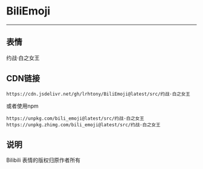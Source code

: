 # BiliEmoji
---
## 表情
约战·白之女王
## CDN链接
```
https://cdn.jsdelivr.net/gh/lrhtony/BiliEmoji@latest/src/约战·白之女王
```
或者使用npm
```
https://unpkg.com/bili_emoji@latest/src/约战·白之女王
https://unpkg.zhimg.com/bili_emoji@latest/src/约战·白之女王
```
## 说明
Bilibili 表情的版权归原作者所有
